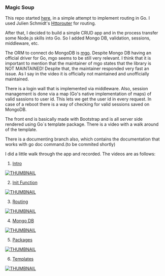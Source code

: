 ### Magic Soup

This repo started [here](https://github.com/michaeldebarros/go-routing), in a simple attempt to implement routing in Go.  I used Julien Schmidt's [Httprouter](https://github.com/julienschmidt/httprouter) for routing. 

After that, I decided to build a simple CRUD app and in the process transfer some Node.js skills into Go. So I added Mongo DB, validation, sessions, middleware, etc.

The ORM to connect do MongoDB is [mgo](https://godoc.org/labix.org/v2/mgo). Despite Mongo DB having an official driver for Go, mgo seems to be still very relevant. I think that it is important to mention that the maintainer of mgo states that the library is NOT MAINTAINED! Despite that, the maintainer responded very fast an issue. As I say in the video it is officially not maintained and unofficially maintained.

There is a login wall that is implemented via middleware. Also, session management is done via a map (Go's native implementation of maps) of valid sassions to user id. This lets we get the user id in every request.  In case of a reboot there is a way of checking for valid sessions saved on MongoDB.

The front end is basically made with Bootstrap and is all server side rendered using Go`s template package. There is a video with a walk around of the template.

There is a documenting branch also, which contains the documentation that works with go doc command.(to be commited shortly)

I did a little walk through the app and recorded. The videos are as follows:

1) [Intro](https://www.youtube.com/watch?v=ZkjOEUYEYBI)

[![THUMBNAIL](https://img.youtube.com/vi/ZkjOEUYEYBI/mqdefault.jpg)](https://www.youtube.com/watch?v=ZkjOEUYEYBI)

2) [Init Function](https://www.youtube.com/watch?v=pf2VQChWiC0&t=79s)

[![THUMBNAIL](https://img.youtube.com/vi/pf2VQChWiC0/mqdefault.jpg)](https://www.youtube.com/watch?v=pf2VQChWiC0)

3) [Routing](https://youtu.be/Egzt5Bnl414)

[![THUMBNAIL](https://img.youtube.com/vi/Egzt5Bnl414/mqdefault.jpg)](https://youtu.be/Egzt5Bnl414)

4) [Mongo DB](https://youtu.be/Hd7XAf7D2JA)

[![THUMBNAIL](https://img.youtube.com/vi/Hd7XAf7D2JA/mqdefault.jpg)](https://youtu.be/Hd7XAf7D2JA)

5) [Packages](https://youtu.be/EaaEijKiu54)

[![THUMBNAIL](https://img.youtube.com/vi/EaaEijKiu54/mqdefault.jpg)](https://youtu.be/EaaEijKiu54)

6) [Templates](https://youtu.be/s1dyiXoSC-E)

[![THUMBNAIL](https://img.youtube.com/vi/s1dyiXoSC-E/mqdefault.jpg)](https://youtu.be/s1dyiXoSC-E)



